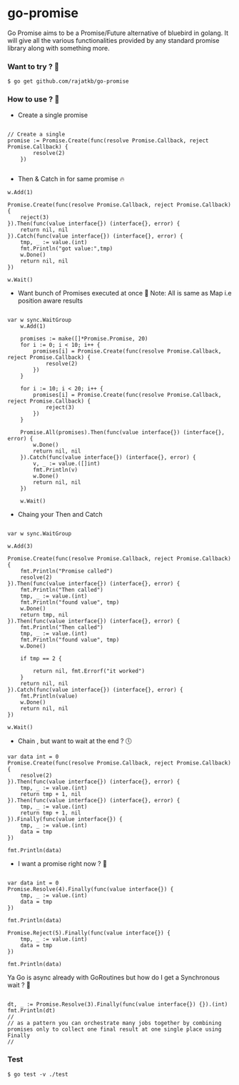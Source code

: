 # go-promise 
Go Promise aims to be a Promise/Future alternative of bluebird in golang. It will give all the various functionalities provided by any standard promise library along with something more.

### Want to try ? 🧐

```
$ go get github.com/rajatkb/go-promise
```
 
### How to use ? 🤨

* Create a single promise
```golang

// Create a single 
promise := Promise.Create(func(resolve Promise.Callback, reject Promise.Callback) {
		resolve(2)
    })
    
```

* Then & Catch in for same promise 🔥
```golang
w.Add(1)

Promise.Create(func(resolve Promise.Callback, reject Promise.Callback) {
    reject(3)
}).Then(func(value interface{}) (interface{}, error) {
    return nil, nil
}).Catch(func(value interface{}) (interface{}, error) {
    tmp, _ := value.(int)
    fmt.Println("got value:",tmp)
    w.Done()
    return nil, nil
})

w.Wait()
```


* Want bunch of Promises executed at once 👀 Note: All is same as Map i.e position aware results
```golang

var w sync.WaitGroup
	w.Add(1)

	promises := make([]*Promise.Promise, 20)
	for i := 0; i < 10; i++ {
		promises[i] = Promise.Create(func(resolve Promise.Callback, reject Promise.Callback) {
			resolve(2)
		})
	}

	for i := 10; i < 20; i++ {
		promises[i] = Promise.Create(func(resolve Promise.Callback, reject Promise.Callback) {
			reject(3)
		})
	}

	Promise.All(promises).Then(func(value interface{}) (interface{}, error) {
		w.Done()
		return nil, nil
	}).Catch(func(value interface{}) (interface{}, error) {
		v, _ := value.([]int)
        fmt.Println(v)
		w.Done()
		return nil, nil
	})

	w.Wait()

```


* Chaing your Then and Catch
```golang

var w sync.WaitGroup

w.Add(3)

Promise.Create(func(resolve Promise.Callback, reject Promise.Callback) {
    fmt.Println("Promise called")
    resolve(2)
}).Then(func(value interface{}) (interface{}, error) {
    fmt.Println("Then called")
    tmp, _ := value.(int)
    fmt.Println("found value", tmp)
    w.Done()
    return tmp, nil
}).Then(func(value interface{}) (interface{}, error) {
    fmt.Println("Then called")
    tmp, _ := value.(int)
    fmt.Println("found value", tmp)
    w.Done()

    if tmp == 2 {

        return nil, fmt.Errorf("it worked")
    }
    return nil, nil
}).Catch(func(value interface{}) (interface{}, error) {
    fmt.Println(value)
    w.Done()
    return nil, nil
})

w.Wait()
```

* Chain , but want to wait at the end ? 🕔️
```golang
var data int = 0
Promise.Create(func(resolve Promise.Callback, reject Promise.Callback) {
    resolve(2)
}).Then(func(value interface{}) (interface{}, error) {
    tmp, _ := value.(int)
    return tmp + 1, nil
}).Then(func(value interface{}) (interface{}, error) {
    tmp, _ := value.(int)
    return tmp + 1, nil
}).Finally(func(value interface{}) {
    tmp, _ := value.(int)
    data = tmp
})

fmt.Println(data)
```


* I want a promise right now ? 👊
```golang

var data int = 0
Promise.Resolve(4).Finally(func(value interface{}) {
    tmp, _ := value.(int)
    data = tmp
})

fmt.Println(data)

Promise.Reject(5).Finally(func(value interface{}) {
    tmp, _ := value.(int)
    data = tmp
})

fmt.Println(data)
```
Ya Go is async already with GoRoutines but how do I get a Synchronous wait ? 👐
```golang

dt, _ := Promise.Resolve(3).Finally(func(value interface{}) {}).(int)
fmt.Println(dt)
//
// as a pattern you can orchestrate many jobs together by combining promises only to collect one final result at one single place using Finally 
//

```


### Test
```
$ go test -v ./test
```